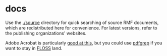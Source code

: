 # docs

Use the [./source](./source) directory for quick searching of source RMF documents, which are redistributed here for convenience. For latest versions, refer to the publishing organizations' websites.

Adobe Acrobat is particularly [good at this](https://www.online-tech-tips.com/computer-tips/how-to-search-for-text-inside-multiple-pdf-files-at-once/), but you could use [pdfgrep](https://pdfgrep.org/) if you want to stay in [FLOSS](https://www.gnu.org/philosophy/floss-and-foss.en.html) land.
